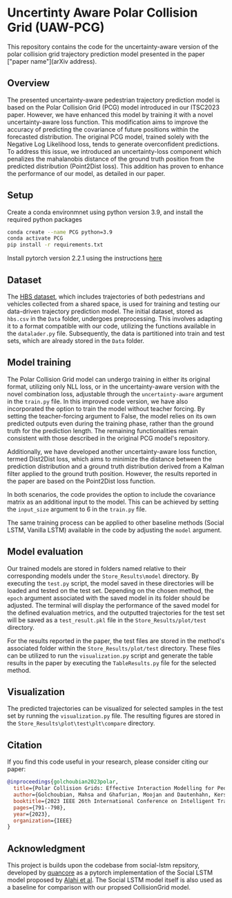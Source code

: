
# Uncertinty Aware Polar Collision Grid (UAW-PCG)

This repository contains the code for the uncertainty-aware version of the polar collision grid trajectory prediction model presented in the paper ["paper name"](arXiv address). 

## Overview

The presented uncertainty-aware pedestrian trajectory prediction model is based on the Polar Collision Grid (PCG) model introduced in our ITSC2023 paper. However, we have enhanced this model by training it with a novel uncertainty-aware loss function. This modification aims to improve the accuracy of predicting the covariance of future positions within the forecasted distribution. The original PCG model, trained solely with the Negative Log Likelihood loss, tends to generate overconfident predictions. To address this issue, we introduced an uncertainty-loss component which penalizes the mahalanobis distance of the ground truth position from the predicted distribution (Point2Dist loss). This addition has proven to enhance the performance of our model, as detailed in our paper.


## Setup

Create a conda environmnet using python version 3.9, and install the required python packages
```bash
conda create --name PCG python=3.9
conda activate PCG
pip install -r requirements.txt
```
Install pytorch version 2.2.1 using the instructions [here](https://pytorch.org/get-started/locally/)



## Dataset

The [HBS dataset](https://leopard.tu-braunschweig.de/receive/dbbs_mods_00069907), which includes trajectories of both pedestrians and vehicles collected from a shared space, is used for training and testing our data-driven trajectory prediction model. The initial dataset, stored as `hbs.csv` in the `Data` folder, undergoes preprocessing. This involves adapting it to a format compatible with our code, utilizing the functions available in the `datalader.py` file. Subsequently, the data is partitioned into train and test sets, which are already stored in the `Data` folder.

## Model training

The Polar Collision Grid model can undergo training in either its original format, utilizing only NLL loss, or in the uncertainty-aware version with the novel combination loss, adjustable through the `uncertainty-aware` argument in the `train.py` file. In this improved code version, we have also incorporated the option to train the model without teacher forcing. By setting the teacher-forcing argument to False, the model relies on its own predicted outputs even during the training phase, rather than the ground truth for the prediction length. The remaining functionalities remain consistent with those described in the original PCG model's repository.

Additionally, we have developed another uncertainty-aware loss function, termed Dist2Dist loss, which aims to minimize the distance between the prediction distribution and a ground truth distribution derived from a Kalman filter applied to the ground truth position. However, the results reported in the paper are based on the Point2Dist loss function.

In both scenarios, the code provides the option to include the covariance matrix as an additional input to the model. This can be achieved by setting the `input_size` argument to 6 in the `train.py` file.

The same training process can be applied to other baseline methods (Social LSTM, Vanilla LSTM) available in the code by adjusting the `model` argument.


## Model evaluation

Our trained models are stored in folders named relative to their corresponding models under the `Store_Results\model` directory. By executing the `test.py` script, the model saved in these directories will be loaded and tested on the test set. Depending on the chosen method, the `epoch` argument associated with the saved model in its folder should be adjusted. The terminal will display the performance of the saved model for the defined evaluation metrics, and the outputted trajectories for the test set will be saved as a `test_result.pkl` file in the `Store_Results/plot/test` directory.

For the results reported in the paper, the test files are stored in the method's associated folder within the `Store_Results/plot/test` directory. These files can be utilized to run the `visualization.py` script and generate the table results in the paper by executing the `TableResults.py` file for the selected method.

## Visualization
The predicted trajectories can be visualized for selected samples in the test set by running the `visualization.py` file. The resulting figures are stored in the `Store_Results\plot\test\plt\compare` directory.

## Citation

If you find this code useful in your research, please consider citing our paper:

```bibtex
@inproceedings{golchoubian2023polar,
  title={Polar Collision Grids: Effective Interaction Modelling for Pedestrian Trajectory Prediction in Shared Space Using Collision Checks},
  author={Golchoubian, Mahsa and Ghafurian, Moojan and Dautenhahn, Kerstin and Azad, Nasser Lashgarian},
  booktitle={2023 IEEE 26th International Conference on Intelligent Transportation Systems (ITSC)},
  pages={791--798},
  year={2023},
  organization={IEEE}
}
```

## Acknowledgment
This project is builds upon the codebase from social-lstm repsitory,
developed by [quancore](https://github.com/quancore/social-lstm) as a pytorch implementation of the Social LSTM model proposed by [Alahi et al](https://cvgl.stanford.edu/papers/CVPR16_Social_LSTM.pdf).
The Social LSTM model itself is also used as a baseline for comparison with our propsed CollisionGrid model.



